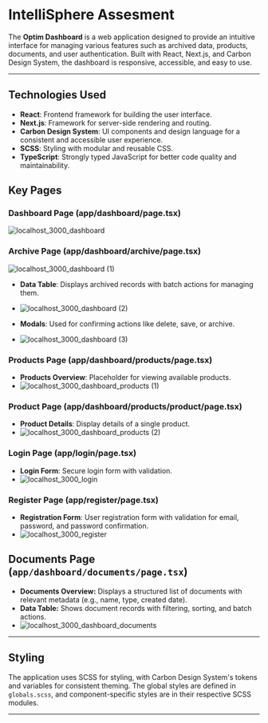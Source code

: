 # IntelliSphere Assesment

The **Optim Dashboard** is a web application designed to provide an intuitive interface for managing various features such as archived data, products, documents, and user authentication. Built with React, Next.js, and Carbon Design System, the dashboard is responsive, accessible, and easy to use.

---

## Technologies Used

- **React**: Frontend framework for building the user interface.
- **Next.js**: Framework for server-side rendering and routing.
- **Carbon Design System**: UI components and design language for a consistent and accessible user experience.
- **SCSS**: Styling with modular and reusable CSS.
- **TypeScript**: Strongly typed JavaScript for better code quality and maintainability.


## Key Pages

### Dashboard Page (app/dashboard/page.tsx)
![localhost_3000_dashboard](https://github.com/user-attachments/assets/d87521b6-f5cc-4923-8e7c-a8749628eecb)

### Archive Page (app/dashboard/archive/page.tsx)
![localhost_3000_dashboard (1)](https://github.com/user-attachments/assets/e28f1157-78e0-424e-af35-599604ec8167)

- **Data Table**: Displays archived records with batch actions for managing them.
- ![localhost_3000_dashboard (2)](https://github.com/user-attachments/assets/71e5dcc8-1437-4a68-9d4a-ef498713a11d)

- **Modals**: Used for confirming actions like delete, save, or archive.
- ![localhost_3000_dashboard (3)](https://github.com/user-attachments/assets/79af609d-fbb4-40a5-a36e-ba286ee0ec57)



### Products Page (app/dashboard/products/page.tsx)
- **Products Overview**: Placeholder for viewing available products.
- ![localhost_3000_dashboard_products (1)](https://github.com/user-attachments/assets/ef030720-b4ec-409b-8962-abdeeef9278c)


### Product Page (app/dashboard/products/product/page.tsx)
- **Product Details**: Display details of a single product.
- ![localhost_3000_dashboard_products (2)](https://github.com/user-attachments/assets/5835a28d-438e-4557-af0c-a801d0b48a2f)


### Login Page (app/login/page.tsx)
- **Login Form**: Secure login form with validation.
- ![localhost_3000_login](https://github.com/user-attachments/assets/0fa8a8a8-dca4-42f2-ab24-7331374faa28)


### Register Page (app/register/page.tsx)
- **Registration Form**: User registration form with validation for email, password, and password confirmation.
- ![localhost_3000_register](https://github.com/user-attachments/assets/44dd4960-1456-42ab-8780-451a7ddd9d9c)

## Documents Page (`app/dashboard/documents/page.tsx`)

- **Documents Overview:** Displays a structured list of documents with relevant metadata (e.g., name, type, created date).
- **Data Table:** Shows document records with filtering, sorting, and batch actions.
- ![localhost_3000_dashboard_documents](https://github.com/user-attachments/assets/edbeb2d5-a7b5-4c19-8091-715bb5485c40)

---

## Styling

The application uses SCSS for styling, with Carbon Design System's tokens and variables for consistent theming. The global styles are defined in `globals.scss`, and component-specific styles are in their respective SCSS modules.

---


